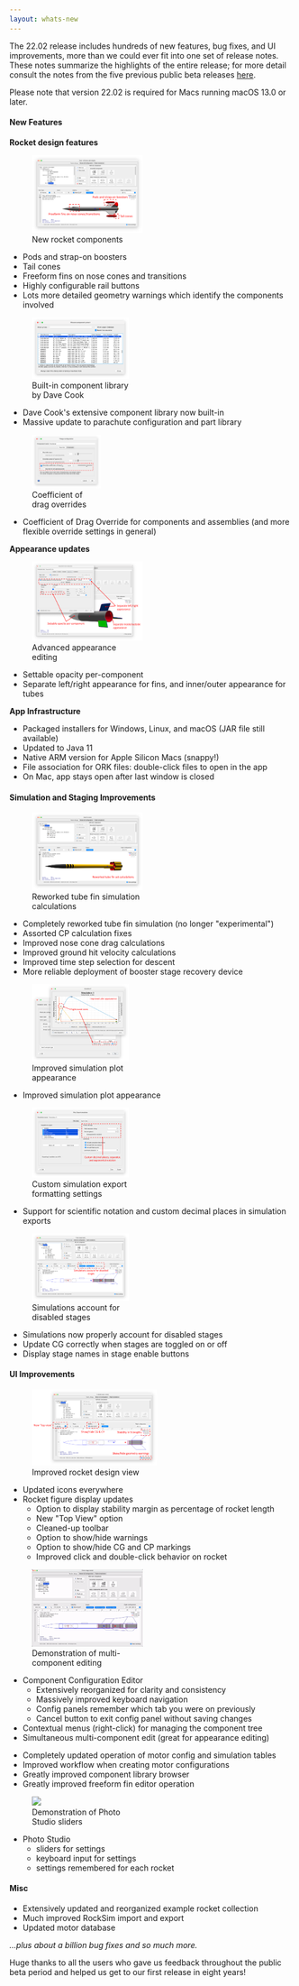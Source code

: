 ```yaml
---
layout: whats-new
---
```


The 22.02 release includes hundreds of new features, bug fixes, and UI improvements, more than we could ever fit into one set of release notes.  These notes summarize the highlights of the entire release; for more detail consult the notes from the five previous public beta releases [here](/release_notes.html).
 
Please note that version 22.02 is required for Macs running macOS 13.0 or later.
 
#### New Features
**Rocket design features**

<div class="figure-right figure-rn" style="width:55%">
    <figure class="enlargeable-image">
        <img src="/downloads/release-notes/img/22.02/new-components.png" onclick="enlargeImage(this)">
        <div class="figure-caption">New rocket components</div>
    </figure>
</div>

  * Pods and strap-on boosters
  * Tail cones
  * Freeform fins on nose cones and transitions
  * Highly configurable rail buttons
  * Lots more detailed geometry warnings which identify the components involved

<!-- Section break -->
<div style="clear:both;"></div>

<div class="figure-left figure-rn" style="width:50%">
    <figure class="enlargeable-image">
        <img src="/downloads/release-notes/img/22.02/component-database.png" onclick="enlargeImage(this)">
        <div class="figure-caption">Built-in component library by Dave Cook</div>
    </figure>
</div>

  * Dave Cook's extensive component library now built-in
  * Massive update to parachute configuration and part library

<!-- Section break -->
<div style="clear:both;"></div>

<div class="figure-right figure-rn" style="width:40%">
    <figure class="enlargeable-image">
        <img src="/downloads/release-notes/img/22.02/cd-override.png" onclick="enlargeImage(this)">
        <div class="figure-caption">Coefficient of drag overrides</div>
    </figure>
</div>

  * Coefficient of Drag Override for components and assemblies (and more flexible override settings in general)

<!-- Section break -->
<div style="clear:both;"></div>

**Appearance updates**

<div class="figure-left figure-rn" style="width:55%">
    <figure class="enlargeable-image">
        <img src="/downloads/release-notes/img/22.02/appearance-editing.png" onclick="enlargeImage(this)">
        <div class="figure-caption">Advanced appearance editing</div>
    </figure>
</div>

  * Settable opacity per-component
  * Separate left/right appearance for fins, and inner/outer appearance for tubes

<!-- Section break -->
<div style="clear:both;"></div>

**App Infrastructure**

  * Packaged installers for Windows, Linux, and macOS (JAR file still available)
  * Updated to Java 11
  * Native ARM version for Apple Silicon Macs (snappy!)
  * File association for ORK files: double-click files to open in the app
  * On Mac, app stays open after last window is closed

#### Simulation and Staging Improvements
<div class="figure-right figure-rn" style="width:55%">
    <figure class="enlargeable-image">
        <img src="/downloads/release-notes/img/22.02/tube-fins.png" onclick="enlargeImage(this)">
        <div class="figure-caption">Reworked tube fin simulation calculations</div>
    </figure>
</div>

  * Completely reworked tube fin simulation (no longer "experimental")
  * Assorted CP calculation fixes
  * Improved nose cone drag calculations
  * Improved ground hit velocity calculations
  * Improved time step selection for descent
  * More reliable deployment of booster stage recovery device

<!-- Section break -->
<div style="clear:both;"></div>

<div class="figure-left figure-rn" style="width:50%">
    <figure class="enlargeable-image">
        <img src="/downloads/release-notes/img/22.02/simulation-plot.png" onclick="enlargeImage(this)">
        <div class="figure-caption">Improved simulation plot appearance</div>
    </figure>
</div>

  * Improved simulation plot appearance

<!-- Section break -->
<div style="clear:both;"></div>

<div class="figure-right figure-rn" style="width:50%">
    <figure class="enlargeable-image">
        <img src="/downloads/release-notes/img/22.02/sim-export-settings.png" onclick="enlargeImage(this)">
        <div class="figure-caption">Custom simulation export formatting settings</div>
    </figure>
</div>

  * Support for scientific notation and custom decimal places in simulation exports

<!-- Section break -->
<div style="clear:both;"></div>

<div class="figure-left figure-rn" style="width:50%">
    <figure class="enlargeable-image">
        <img src="/downloads/release-notes/img/22.02/disabled-stages.png" onclick="enlargeImage(this)">
        <div class="figure-caption">Simulations account for disabled stages</div>
    </figure>
</div>

  * Simulations now properly account for disabled stages
  * Update CG correctly when stages are toggled on or off
  * Display stage names in stage enable buttons

<!-- Section break -->
<div style="clear:both;"></div>

#### UI Improvements

<div class="figure-right figure-rn" style="width:60%">
    <figure class="enlargeable-image">
        <img src="/downloads/release-notes/img/22.02/rocket-design.png" onclick="enlargeImage(this)">
        <div class="figure-caption">Improved rocket design view</div>
    </figure>
</div>

* Updated icons everywhere
* Rocket figure display updates
  * Option to display stability margin as percentage of rocket length
  * New "Top View" option
  * Cleaned-up toolbar
  * Option to show/hide warnings
  * Option to show/hide CG and CP markings 
  * Improved click and double-click behavior on rocket

<!-- Section break -->
<div style="clear:both;"></div>

<div class="figure-left figure-rn" style="width:55%">
    <figure class="enlargeable-image">
        <img src="/downloads/release-notes/img/22.02/multi-comp-edit.gif" onclick="enlargeImage(this)" class="figure-shadow">
        <div class="figure-caption figure-shadow-caption">Demonstration of multi-component editing</div>
    </figure>
</div>

* Component Configuration Editor
  * Extensively reorganized for clarity and consistency
  * Massively improved keyboard navigation
  * Config panels remember which tab you were on previously
  * Cancel button to exit config panel without saving changes
* Contextual menus (right-click) for managing the component tree
* Simultaneous multi-component edit (great for appearance editing)

<!-- Section break -->
<div style="clear:both;"></div>

* Completely updated operation of motor config and simulation tables
* Improved workflow when creating motor configurations
* Greatly improved component library browser
* Greatly improved freeform fin editor operation

<div class="figure-right figure-rn" style="width:55%">
    <figure class="enlargeable-image">
        <img src="/downloads/release-notes/img/22.02/photo-studio.gif" onclick="enlargeImage(this)" class="figure-shadow">
        <div class="figure-caption figure-shadow-caption">Demonstration of Photo Studio sliders</div>
    </figure>
</div>

* Photo Studio
  * sliders for settings
  * keyboard input for settings
  * settings remembered for each rocket
 
<!-- Section break -->
<div style="clear:both;"></div>

#### Misc
* Extensively updated and reorganized example rocket collection
* Much improved RockSim import and export
* Updated motor database
 
_...plus about a billion bug fixes and so much more._
 
Huge thanks to all the users who gave us feedback throughout the public beta period and helped us get to our first release in eight years!